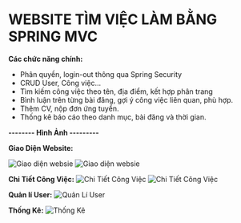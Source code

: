 # WEBSITE TÌM VIỆC LÀM BẰNG SPRING MVC

**Các chức năng chính:**
- Phân quyền, login-out thông qua Spring Security
- CRUD User, Công việc...
- Tìm kiếm công việc theo tên, địa điểm, kết hợp phân trang
- Bình luận trên từng bài đăng, gợi ý công việc liên quan, phù hợp.
- Thêm CV, nộp đơn ứng tuyển.
- Thống kê báo cáo theo danh mục, bài đăng và thời gian.


**-------- Hình Ảnh ---------**


**Giao Diện Website:**

![Giao diện websie](https://user-images.githubusercontent.com/56098059/159679878-5a17010d-bf7f-4e4e-8160-9a389f052e0c.png)
![Giao diện websie](https://user-images.githubusercontent.com/56098059/159679928-4241c682-0d3c-462b-b6a4-4abc16b9c0f5.png)

**Chi Tiết Công Việc:**
![Chi Tiết Công Việc](https://user-images.githubusercontent.com/56098059/159679937-ec7f93f9-4ec3-4314-b295-d4c4b7265cae.png)
![Chi Tiết Công Việc](https://user-images.githubusercontent.com/56098059/159679942-19ec5976-3d81-463c-a94e-e7d78a9087d1.png)

**Quản lí User:**
![Quản Lí User](https://user-images.githubusercontent.com/56098059/159679946-849d4954-87e4-4431-852d-84c622c44bed.png)

**Thống Kê:**
![Thống Kê](https://user-images.githubusercontent.com/56098059/159679974-44242b3b-c5cb-43e3-9ce8-824ee0df338c.png)
